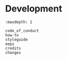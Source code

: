 # Development

```{toctree}
:maxdepth: 1

code_of_conduct
how-to
styleguide
eeps
credits
changes
```
